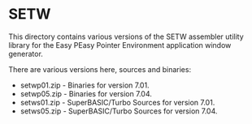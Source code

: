 # SETW

This directory contains various versions of the SETW assembler
utility library for the Easy PEasy Pointer Environment application
window generator.

There are various versions here, sources and binaries:

* setwp01.zip - Binaries for version 7.01.
* setwp05.zip - Binaries for version 7.04.
* setws01.zip - SuperBASIC/Turbo Sources for version 7.01.
* setws05.zip - SuperBASIC/Turbo Sources for version 7.04.

